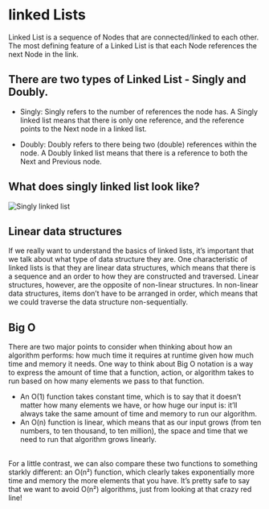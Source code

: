 # linked Lists
 Linked List is a sequence of Nodes that are connected/linked to each other. The most defining feature of a Linked List is that each Node references the next Node in the link.

## There are two types of Linked List - Singly and Doubly.

 * Singly: Singly refers to the number of references the node has. A Singly linked list means that there is only one reference, and the reference points to the Next node in a linked list.

 * Doubly: Doubly refers to there being two (double) references within the node. A Doubly linked list means that there is a reference to both the Next and Previous node.

## What does singly linked list look like?
 ![Singly linked list](https://codefellows.github.io/common_curriculum/data_structures_and_algorithms/Code_401/class-05/resources/images/LinkedList1.PNG) 

## Linear data structures
 If we really want to understand the basics of linked lists, it’s important that we talk about what type of data structure they are.
 One characteristic of linked lists is that they are linear data structures, which means that there is a sequence and an order to how they are constructed and traversed.
 Linear structures, however, are the opposite of non-linear structures. In non-linear data structures, items don’t have to be arranged in order, which means that we could traverse the data structure non-sequentially.

## Big O
 There are two major points to consider when thinking about how an algorithm performs: how much time it requires at runtime given how much time and memory it needs.
 One way to think about Big O notation is a way to express the amount of time that a function, action, or algorithm takes to run based on how many elements we pass to that function.
 
 * An O(1) function takes constant time, which is to say that it doesn’t matter how many elements we have, or how huge our input is: it’ll always take the same amount of time and memory to run our algorithm.
 * An O(n) function is linear, which means that as our input grows (from ten numbers, to ten thousand, to ten million), the space and time that we need to run that algorithm grows linearly.
 <br>
 For a little contrast, we can also compare these two functions to something starkly different: an O(n²) function, which clearly takes exponentially more time and memory the more elements that you have. It’s pretty safe to say that we want to avoid O(n²) algorithms, just from looking at that crazy red line! 
